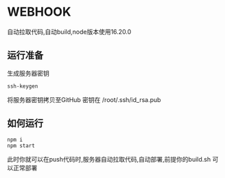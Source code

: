 # WEBHOOK
自动拉取代码,自动build,node版本使用16.20.0
## 运行准备
生成服务器密钥
```shell
ssh-keygen
```
将服务器密钥拷贝至GitHub 密钥在 /root/.ssh/id_rsa.pub
## 如何运行
```
npm i
npm start
```
此时你就可以在push代码时,服务器自动拉取代码,自动部署,前提你的build.sh 可以正常部署
